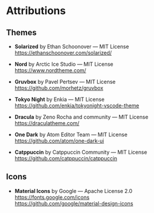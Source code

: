 # Attributions

## Themes

- **Solarized** by Ethan Schoonover — MIT License  
  https://ethanschoonover.com/solarized/

- **Nord** by Arctic Ice Studio — MIT License  
  https://www.nordtheme.com/

- **Gruvbox** by Pavel Pertsev — MIT License  
  https://github.com/morhetz/gruvbox

- **Tokyo Night** by Enkia — MIT License  
  https://github.com/enkia/tokyonight-vscode-theme

- **Dracula** by Zeno Rocha and community — MIT License  
  https://draculatheme.com/

- **One Dark** by Atom Editor Team — MIT License  
  https://github.com/atom/one-dark-ui

- **Catppuccin** by Catppuccin Community — MIT License  
  https://github.com/catppuccin/catppuccin

## Icons

- **Material Icons** by Google — Apache License 2.0  
  https://fonts.google.com/icons  
  https://github.com/google/material-design-icons
